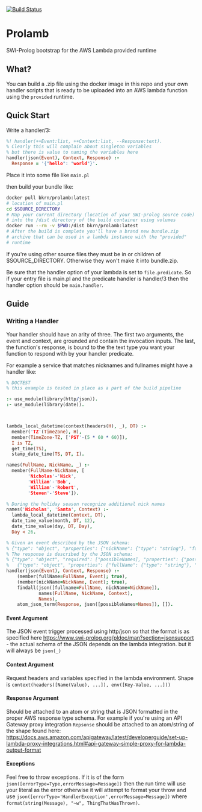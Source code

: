 [![Build Status](https://travis-ci.com/bkrn/prolamb.svg?branch=master)](https://travis-ci.com/bkrn/prolamb)

# Prolamb

SWI-Prolog bootstrap for the AWS Lambda provided runtime

## What?

You can build a .zip file using the docker image in this repo and your own handler scripts that is ready to be uploaded into an AWS lambda function using the `provided` runtime.

## Quick Start

Write a handler/3:

```prolog
%! handler(++Event:list, ++Context:list, --Response:text).
% Clearly this will complain about singleton variables
% but there is value to naming the variables here
handler(json(Event), Context, Response) :- 
  Response = '{"hello": "world"}'.
```

Place it into some file like `main.pl`

then build your bundle like:

```sh
docker pull bkrn/prolamb:latest
# location of main.pl
cd $SOURCE_DIRECTORY 
# Map your current directory (location of your SWI-prolog source code)
# into the /dist directory of the build container using volumes
docker run --rm -v $PWD:/dist bkrn/prolamb:latest
# After the build is complete you'll have a brand new bundle.zip
# archive that can be used in a lambda instance with the "provided" 
# runtime
```

If you're using other source files they must be in or children of $SOURCE_DIRECTORY. Otherwise they won't make it into bundle.zip.

Be sure that the handler option of your lambda is set to `file.predicate`. So if your entry file is main.pl and the predicate handler is handler/3 then the handler option should be `main.handler`.

## Guide

### Writing a Handler

Your handler should have an arity of three. The first two arguments, the event and context, are grounded and contain the invocation inputs. The last, the function's response, is bound to the the text type you want your function to respond with by your handler predicate.

For example a service that matches nicknames and fullnames might have a handler like:

```prolog
% DOCTEST
% this example is tested in place as a part of the build pipeline

:- use_module(library(http/json)).
:- use_module(library(date)).



lambda_local_datetime(context(headers(H), _), DT) :-
  member('TZ'(TimeZone), H),
  member(TimeZone-TZ, ['PST'-(5 * 60 * 60)]),
  I is TZ,
  get_time(TS),
  stamp_date_time(TS, DT, I).

names(FullName, NickName, _) :-
  member(FullName-NickName, [
        'Nicholas'-'Nick',
        'William'-'Bob',
        'William'-'Robert',
        'Steven'-'Steve']).

% During the holiday season recognize additional nick names
names('Nicholas', 'Santa', Context) :-
  lambda_local_datetime(Context, DT),
  date_time_value(month, DT, 12),
  date_time_value(day, DT, Day),
  Day < 26.

% Given an event described by the JSON schema:
% {"type": "object", "properties": {"nickName": {"type": "string"}, "fullName": {"type": "string"}}}
% The response is described by the JSON schema:
% {"type": "object", "required": ["possibleNames], "properties": {"possibleNames: {"type": "array", "items": 
%   {"type": "object", "properties": {"fullName": {"type": "string"}, "nickName": {"type": "string"}}}}}}
handler(json(Event), Context, Response) :-
    (member(fullName=FullName, Event); true),
    (member(nickName=NickName, Event); true),
    findall(json([fullname=FullName, nickName=NickName]), 
            names(FullName, NickName, Context), 
            Names),
    atom_json_term(Response, json([possibleNames=Names]), []).
```

#### Event Argument

The JSON event trigger processed using http/json so that the format is as specified here https://www.swi-prolog.org/pldoc/man?section=jsonsupport - the actual schema of the JSON depends on the lambda integration. but it will always be `json(_)`

#### Context Argument

Request headers and variables specified in the lambda environment. Shape is `context(headers([Name(Value), ...]), env([Key-Value, ...]))`

#### Response Argument

Should be attached to an atom or string that is JSON formatted in the proper AWS response type schema. For example if you're using an API Gateway proxy integration `Repsonse` should be attached to an atom/string of the shape found here: https://docs.aws.amazon.com/apigateway/latest/developerguide/set-up-lambda-proxy-integrations.html#api-gateway-simple-proxy-for-lambda-output-format

#### Exceptions

Feel free to throw exceptions. If it is of the form `json([errorType=Type,errorMessage=Message])` then the run time will use your literal as the error otherwise it will attempt to format your throw and use `json([errorType='HandlerException',errorMessage=Message])` where `format(string(Message), "~w", ThingThatWasThrown)`.
